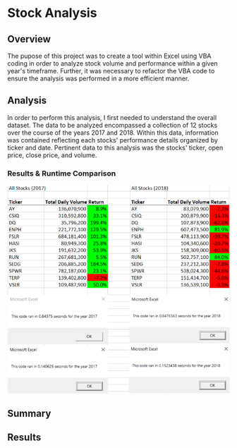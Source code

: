 # Stock Analysis

## Overview
The pupose of this project was to create a tool within Excel using VBA coding in order to analyze stock volume and performance within a given year's timeframe. Further, it was necessary to refactor the VBA code to ensure the analysis was performed in a more efficient manner.

## Analysis
In order to perform this analysis, I first needed to understand the overall dataset. The data to be analyzed encompassed a collection of 12 stocks over the course of the years 2017 and 2018. Within this data, information was contained reflecting each stocks' performance details organized by ticker and date. Pertinent data to this analysis was the stocks' ticker, open price, close price, and volume.

### Results & Runtime Comparison
![VBA Challenge Time Comparison](/Resources/VBA_Challenge_Time_Comparison.png "VBA Challenge Tiime Comparison")

## Summary

## Results

